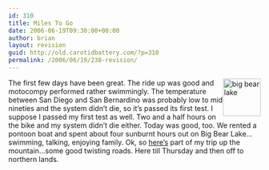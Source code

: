 ```yaml
---
id: 310
title: Miles To Go
date: 2006-06-19T09:30:00+00:00
author: brian
layout: revision
guid: http://old.carotidbattery.com/?p=310
permalink: /2006/06/19/238-revision/
---
```

<a href="http://www.flickr.com/photos/64293054@N00/169932602/" title="Photo Sharing"><img src="http://static.flickr.com/57/169932602\_2cd787af1d\_s.jpg" style="float: right;" alt="big bear lake" height="75" width="75" /></a>The first few days have been great. The ride up was good and motocompy performed rather swimmingly. The temperature between San Diego and San Bernardino was probably low to mid nineties and the system didn&#8217;t die, so it&#8217;s passed its first test. I suppose I passed my first test as well. Two and a half hours on the bike and my system didn&#8217;t die either. Today was good, too. We rented a pontoon boat and spent about four sunburnt hours out on Big Bear Lake&#8230;swimming, talking, enjoying family. Ok, so <a href="http://www.carotidbattery.com/17jun06.htm">here&#8217;s</a> part of my trip up the mountain&#8230;some good twisting roads. Here till Thursday and then off to northern lands.